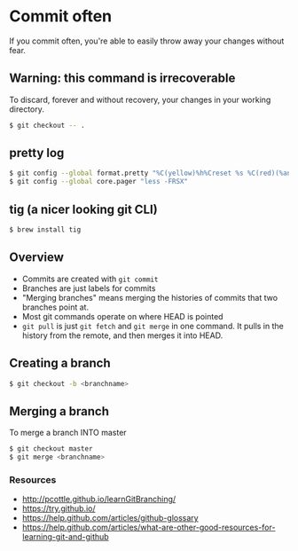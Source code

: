 # Commit often
If you commit often, you're able to easily throw away your changes without fear.

## Warning: this command is irrecoverable
To discard, forever and without recovery, your changes in your working directory.

```sh
$ git checkout -- .
```
## pretty log

```sh
$ git config --global format.pretty "%C(yellow)%h%Creset %s %C(red)(%an, %cr)%Creset"
$ git config --global core.pager "less -FRSX"
```

## tig (a nicer looking git CLI)
```sh
$ brew install tig
```

## Overview
- Commits are created with `git commit`
- Branches are just labels for commits
- "Merging branches" means merging the histories of commits that two branches point at.
- Most git commands operate on where HEAD is pointed
- `git pull` is just `git fetch` and `git merge` in one command. It pulls in the history from the remote, and then merges it into HEAD.

## Creating a branch

```sh
$ git checkout -b <branchname>
```

## Merging a branch
To merge a branch INTO master

```sh
$ git checkout master
$ git merge <branchname>
```

### Resources
- http://pcottle.github.io/learnGitBranching/
- https://try.github.io/
- https://help.github.com/articles/github-glossary
- https://help.github.com/articles/what-are-other-good-resources-for-learning-git-and-github
